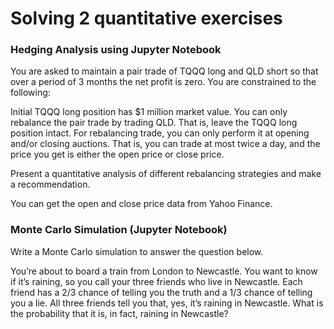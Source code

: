 # Solving 2 quantitative exercises

### Hedging Analysis using Jupyter Notebook

You are asked to maintain a pair trade of TQQQ long and QLD short so that over a period of 3 months the net profit is zero. You are constrained to the following:

Initial TQQQ long position has $1 million market value.
You can only rebalance the pair trade by trading QLD. That is, leave the TQQQ long position intact.
For rebalancing trade, you can only perform it at opening and/or closing auctions. That is, you can trade at most twice a day, and the price you get is either the open price or close price.
 
Present a quantitative analysis of different rebalancing strategies and make a recommendation.

You can get the open and close price data from Yahoo Finance.



### Monte Carlo Simulation (Jupyter Notebook)

Write a Monte Carlo simulation to answer the question below.

You’re about to board a train from London to Newcastle. You want to know if it’s raining, so you call your three friends who live in Newcastle. Each friend has a 2/3 chance of telling you the truth and a 1/3 chance of telling you a lie. All three friends tell you that, yes, it’s raining in Newcastle. What is the probability that it is, in fact, raining in Newcastle?